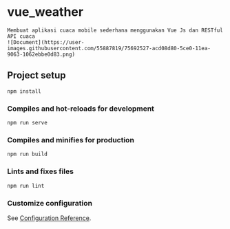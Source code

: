 # vue_weather
```
Membuat aplikasi cuaca mobile sederhana menggunakan Vue Js dan RESTful API cuaca
![Document](https://user-images.githubusercontent.com/55887819/75692527-acd08d80-5ce0-11ea-9063-1062ebbe0d83.png)
```

## Project setup
```
npm install
```

### Compiles and hot-reloads for development
```
npm run serve
```

### Compiles and minifies for production
```
npm run build
```

### Lints and fixes files
```
npm run lint
```

### Customize configuration
See [Configuration Reference](https://cli.vuejs.org/config/).
